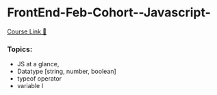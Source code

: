 # FrontEnd-Feb-Cohort--Javascript-

[Course Link 🔗](https://sapphire-gate-428.notion.site/Javascript-1b565c1dff228030af16d0090a757853)

### Topics: 
- JS at a glance,
- Datatype [string, number, boolean]
- typeof operator
- variable I